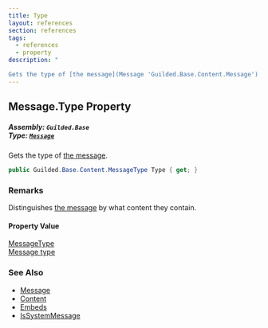 ```yaml
---
title: Type
layout: references
section: references
tags:
  - references
  - property
description: "

Gets the type of [the message](Message 'Guilded.Base.Content.Message')."
---
```


## Message.Type Property
##### **Assembly:** `Guilded.Base`<br/>**Type:** [`Message`](Message 'Guilded.Base.Content.Message')

Gets the type of [the message](Message 'Guilded.Base.Content.Message').

```csharp
public Guilded.Base.Content.MessageType Type { get; }
```

### Remarks
  
Distinguishes [the message](Message 'Guilded.Base.Content.Message') by what content they contain.

#### Property Value
[MessageType](MessageType 'Guilded.Base.Content.MessageType')  
[Message type](MessageType 'Guilded.Base.Content.MessageType')

### See Also
- [Message](Message 'Guilded.Base.Content.Message')
- [Content](Message.Content 'Guilded.Base.Content.Message.Content')
- [Embeds](Message.Embeds 'Guilded.Base.Content.Message.Embeds')
- [IsSystemMessage](Message.IsSystemMessage 'Guilded.Base.Content.Message.IsSystemMessage')